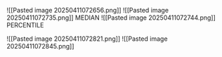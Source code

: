 ![[Pasted image 20250411072656.png]]
![[Pasted image 20250411072735.png]]
MEDIAN
![[Pasted image 20250411072744.png]]
PERCENTILE

![[Pasted image 20250411072821.png]]
![[Pasted image 20250411072845.png]]
